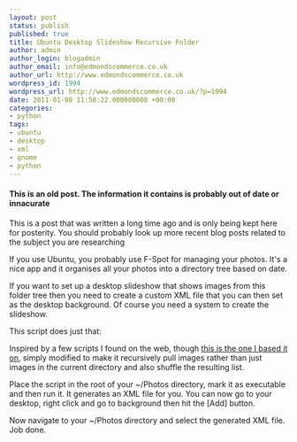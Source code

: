 ```yaml
---
layout: post
status: publish
published: true
title: Ubuntu Desktop Slideshow Recursive Folder
author: admin
author_login: blogadmin
author_email: info@edmondscommerce.co.uk
author_url: http://www.edmondscommerce.co.uk
wordpress_id: 1994
wordpress_url: http://www.edmondscommerce.co.uk/?p=1994
date: 2011-01-08 11:50:22.000000000 +00:00
categories:
- python
tags:
- ubuntu
- desktop
- xml
- gnome
- python
---
```

<div class="oldpost"><h4>This is an old post. The information it contains is probably out of date or innacurate</h4>
<p>
This is a post that was written a long time ago and is only being kept here for posterity.
You should probably look up more recent blog posts related to the subject you are researching
</p>
</div>
If you use Ubuntu, you probably use F-Spot for managing your photos. It's a nice app and it organises all your photos into a directory tree based on date.

If you want to set up a desktop slideshow that shows images from this folder tree then you need to create a custom XML file that you can then set as the desktop background. Of course you need a system to create the slideshow.

This script does just that:

<script type="text/javascript" src="http://snipt.net/embed/7cb620ed391c0a6e72548a0cc804fe3a"></script>

Inspired by a few scripts I found on the web, though <a href="http://royvandewater.com/blog/2009/12/ubuntu-wallpaper-slideshow/">this is the one I based it on</a>, simply modified to make it recursively pull images rather than just images in the current directory and also shuffle the resulting list.

Place the script in the root of your ~/Photos directory, mark it as executable and then run it. It generates an XML file for you. You can now go to your desktop, right click and go to background then hit the [Add] button.

Now navigate to your ~/Photos directory and select the generated XML file. Job done.
